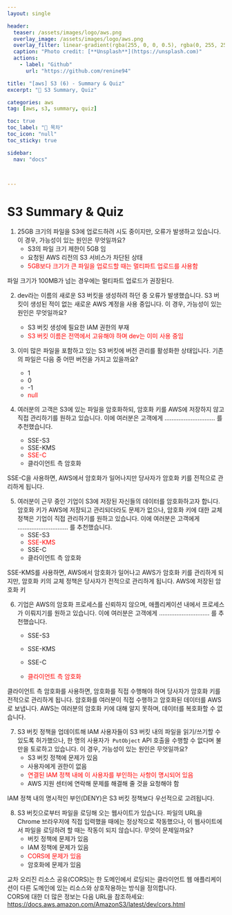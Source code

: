 ```yaml
---
layout: single

header:
  teaser: /assets/images/logo/aws.png
  overlay_image: /assets/images/logo/aws.png
  overlay_filter: linear-gradient(rgba(255, 0, 0, 0.5), rgba(0, 255, 255, 0.5))
  caption: "Photo credit: [**Unsplash**](https://unsplash.com)"
  actions:
    - label: "Github"
      url: "https://github.com/renine94"

title: "[aws] S3 (6) - Summary & Quiz"
excerpt: "🚀 S3 Summary, Quiz"

categories: aws
tag: [aws, s3, summary, quiz]

toc: true
toc_label: "📕 목차"
toc_icon: "null"
toc_sticky: true

sidebar:
  nav: "docs"



---
```


# S3 Summary & Quiz



1. 25GB 크기의 파일을 S3에 업로드하려 시도 중이지만, 오류가 발생하고 있습니다. 이 경우, 가능성이 있는 원인은 무엇일까요?
   - S3의 파일 크기 제한이 5GB 임
   - 요청된 AWS 리전의 S3 서비스가 차단된 상태
   - <span style="color: red;">5GB보다 크기가 큰 파일을 업로드할 때는 멀티파트 업로드를 사용함</span>

파일 크기가 100MB가 넘는 경우에는 멀티파트 업로드가 권장된다.



2. dev라는 이름의 새로운 S3 버킷을 생성하려 하던 중 오류가 발생했습니다. S3 버킷이 생성된 적이 없는 새로운 AWS 계정을 사용 중입니다. 이 경우, 가능성이 있는 원인은 무엇일까요?
   - S3 버킷 생성에 필요한 IAM 권한의 부재
   - <span style="color: red;">S3 버킷 이름은 전역에서 고유해야 하며 dev는 이미 사용 중임</span>



3. 이미 많은 파일을 포함하고 있는 S3 버킷에 버전 관리를 활성화한 상태입니다. 기존의 파일은 다음 중 어떤 버전을 가지고 있을까요?
   - 1
   - 0
   - -1
   - <span style="color: red;">null</span>



4. 여러분의 고객은 S3에 있는 파일을 암호화하되, 암호화 키를 AWS에 저장하지 않고 직접 관리하기를 원하고 있습니다. 이에 여러분은 고객에게 ............................. 를 추천했습니다.
   - SSE-S3
   - SSE-KMS
   - <span style="color: red;">SSE-C</span>
   - 클라이언트 측 암호화

SSE-C을 사용하면, AWS에서 암호화가 일어나지만 당사자가 암호화 키를 전적으로 관리하게 됩니다.



5. 여러분이 근무 중인 기업이 S3에 저장된 자신들의 데이터를 암호화하고자 합니다. 암호화 키가 AWS에 저장되고 관리되더라도 문제가 없으나, 암호화 키에 대한 교체 정책은 기업이 직접 관리하기를 원하고 있습니다. 이에 여러분은 고객에게 ............................. 를 추천했습니다.
   - SSE-S3
   - <span style="color: red;">SSE-KMS</span>
   - SSE-C
   - 클라이언트 측 암호화

SSE-KMS를 사용하면, AWS에서 암호화가 일어나고 AWS가 암호화 키를 관리하게 되지만, 암호화 키의 교체 정책은 당사자가 전적으로 관리하게 됩니다. AWS에 저장된 암호화 키



6. 기업은 AWS의 암호화 프로세스를 신뢰하지 않으며, 애플리케이션 내에서 프로세스가 이뤄지기를 원하고 있습니다. 이에 여러분은 고객에게 ............................. 를 추천했습니다.

   - SSE-S3

   - SSE-KMS

   - SSE-C

   - <span style="color: red;">클라이언트 측 암호화</span>

클라이언트 측 암호화를 사용하면, 암호화를 직접 수행해야 하며 당사자가 암호화 키를 전적으로 관리하게 됩니다. 암호화를 여러분이 직접 수행하고 암호화된 데이터를 AWS로 보냅니다. AWS는 여러분의 암호화 키에 대해 알지 못하며, 데이터를 복호화할 수 없습니다.



7. S3 버킷 정책을 업데이트해 IAM 사용자들이 S3 버킷 내의 파일을 읽기/쓰기할 수 있도록 허가했으나, 한 명의 사용자가` PutObject` API 호출을 수행할 수 없다며 불만을 토로하고 있습니다. 이 경우, 가능성이 있는 원인은 무엇일까요?
   - S3 버킷 정책에 문제가 있음
   - 사용자에게 권한이 없음
   - <span style="color: red;">연결된 IAM 정책 내에 이 사용자를 부인하는 사항이 명시되어 있음</span>
   - AWS 지원 센터에 연락해 문제를 해결해 줄 것을 요청해야 함

IAM 정책 내의 명시적인 부인(DENY)은 S3 버킷 정책보다 우선적으로 고려됩니다.



8. S3 버킷으로부터 파일을 로딩해 오는 웹사이트가 있습니다. 파일의 URL을 Chrome 브라우저에 직접 입력했을 때에는 정상적으로 작동했으나, 이 웹사이트에서 파일을 로딩하려 할 때는 작동이 되지 않습니다. 무엇이 문제일까요?
   - 버킷 정책에 문제가 있음
   - IAM 정책에 문제가 있음
   - <span style="color: red;">CORS에 문제가 있음</span>
   - 암호화에 문제가 있음

교차 오리진 리소스 공유(CORS)는 한 도메인에서 로딩되는 클라이언트 웹 애플리케이션이 다른 도메인에 있는 리소스와 상호작용하는 방식을 정의합니다. <br>CORS에 대한 더 많은 정보는 다음 URL을 참조하세요: https://docs.aws.amazon.com/AmazonS3/latest/dev/cors.html



